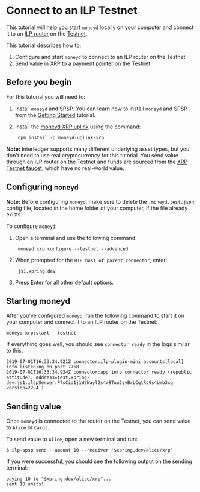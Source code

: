 # Connect to an ILP Testnet

This tutorial will help you start [`moneyd`](https://github.com/interledgerjs/moneyd) locally on your computer and connect it to an [ILP router](https://github.com/interledgerjs/ilp-connector) on the [Testnet](https://xpring.io/ilp-testnet).

This tutorial describes how to:

1. Configure and start `moneyd` to connect to an ILP router on the Testnet
2. Send value in XRP to a [payment pointer](https://interledger.org/rfcs/0026-payment-pointers/) on the Testnet


## Before you begin

For this tutorial you will need to:

1. Install `moneyd` and SPSP. You can learn how to install `moneyd` and SPSP from the [Getting Started](getting-started.html) tutorial.
2. Install the [moneyd XRP uplink](https://github.com/interledgerjs/moneyd#uplinks) using the command:

        npm install -g moneyd-uplink-xrp


**Note:** Interledger supports many different underlying asset types, but you don't need to use real cryptocurrency for this tutorial. You send value through an ILP router on the Testnet and funds are sourced from the [XRP Testnet faucet](https://xrpl.org/xrp-test-net-faucet.html), which have no real-world value.


## Configuring `moneyd`

**Note:** Before configuring `moneyd`, make sure to delete the `.moneyd.test.json` config file, located in the home folder of your computer, if the file already exists.

To configure `moneyd`:

1. Open a terminal and use the following command:

        moneyd xrp:configure --testnet --advanced


2. When prompted for the `BTP host of parent connector`, enter:

        js1.xpring.dev


3. Press Enter for all other default options.


## Starting moneyd

After you’ve configured `moneyd`, run the following command to start it on your computer and connect it to an
ILP router on the Testnet:

```shell
moneyd xrp:start --testnet
```

If everything goes well, you should see `connector ready` in the logs similar to this:

```shell
2019-07-01T16:33:34.921Z connector:ilp-plugin-mini-accounts[local] info listening on port 7768
2019-07-01T16:33:34.924Z connector:app info connector ready (republic attitude). address=test.xpring-dev.js1.ilspServer.P7sCid1j1WzWayl2s4w8Tuu2yyBrLCqtRc9s4Umb3xg version=22.4.1
```


## Sending value

Once `moneyd` is connected to the router on the Testnet, you can send value to `Alice` or `Carol`.

To send value to `Alice`, open a new terminal and run:

```shell
$ ilp-spsp send --amount 10 --receiver '$xpring.dev/alice/xrp'
```

If you were successful, you should see the following output on the sending terminal:

```shell
paying 10 to "$xpring.dev/alice/xrp"...
sent 10 units!
```
